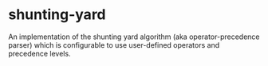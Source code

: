 # shunting-yard
An implementation of the shunting yard algorithm (aka operator-precedence parser) which is configurable to use user-defined operators and precedence levels.
